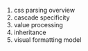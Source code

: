 1. css parsing overview
2. cascade specificity
3. value processing
4. inheritance
5. visual formatting model